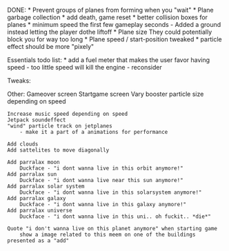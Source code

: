 DONE:
	* Prevent groups of planes from forming when you "wait"
	* Plane garbage collection
	* add death, game reset
	* better collision boxes for planes
	* minimum speed the first few gameplay seconds
		- Added a ground instead letting the player dothe liftoff
	* Plane size
		They could potentially block you for way too long
	* Plane speed / start-position tweaked
	* particle effect should be more "pixely"

Essentials todo list:
	* add a fuel meter that makes the user favor having speed
		- too little speed will kill the engine - reconsider
	
Tweaks:

Other:
	Gameover screen
	Startgame screen
	Vary booster particle size depending on speed
	
	Increase music speed depending on speed
	Jetpack soundeffect
	"wind" particle track on jetplanes 
		- make it a part of a animations for performance

	Add clouds
	Add sattelites to move diagonally

	Add parralax moon
		Duckface - "i dont wanna live in this orbit anymore!"
	Add parralax sun
		Duckface - "i dont wanna live near this sun anymore!"
	Add parralax solar system
		Duckface - "i dont wanna live in this solarsystem anymore!"
	Add parralax galaxy
		Duckface - "i dont wanna live in this galaxy anymore!"
	Add parralax universe
		Duckface - "i dont wanna live in this uni.. oh fuckit.. *die*"

	Quote "i don't wanna live on this planet anymore" when starting game
		show a image related to this meem on one of the buildings presented as a "add"

